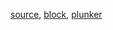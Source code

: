 [source](https://github.com/mahanteshsc/react-stockcharts/blob/master/docs/lib/charts/StackedBarChart.jsx), [block](http://bl.ocks.org/rrag/df6a83dce5fdf71fc73e), [plunker](http://plnkr.co/edit/gist:df6a83dce5fdf71fc73e?p=preview)
